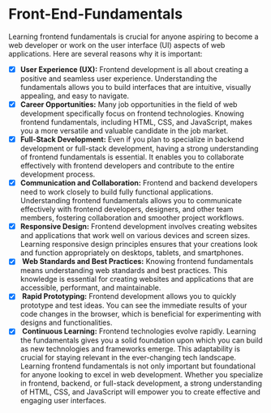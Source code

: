 # Front-End-Fundamentals
Learning frontend fundamentals is crucial for anyone aspiring to become a web developer or work on the user interface (UI) aspects of web applications. Here are several reasons why it is important:
- [x] <b>User Experience (UX):</b> Frontend development is all about creating a positive and seamless user experience. Understanding the fundamentals allows you to build interfaces that are intuitive, visually appealing, and easy to navigate.
- [x] <b>Career Opportunities:</b> Many job opportunities in the field of web development specifically focus on frontend technologies. Knowing frontend fundamentals, including HTML, CSS, and JavaScript, makes you a more versatile and valuable candidate in the job market.
- [x] <b>Full-Stack Development:</b> Even if you plan to specialize in backend development or full-stack development, having a strong understanding of frontend fundamentals is essential. It enables you to collaborate effectively with frontend developers and contribute to the entire development process.
- [x] <b>Communication and Collaboration:</b> Frontend and backend developers need to work closely to build fully functional applications. Understanding frontend fundamentals allows you to communicate effectively with frontend developers, designers, and other team members, fostering collaboration and smoother project workflows.
- [x] <b>Responsive Design:</b> Frontend development involves creating websites and applications that work well on various devices and screen sizes. Learning responsive design principles ensures that your creations look and function appropriately on desktops, tablets, and smartphones.
- [x] <b> Web Standards and Best Practices:</b> Knowing frontend fundamentals means understanding web standards and best practices. This knowledge is essential for creating websites and applications that are accessible, performant, and maintainable.
- [x] <b>  Rapid Prototyping:</b> Frontend development allows you to quickly prototype and test ideas. You can see the immediate results of your code changes in the browser, which is beneficial for experimenting with designs and functionalities.
- [x] <b> Continuous Learning:</b> Frontend technologies evolve rapidly. Learning the fundamentals gives you a solid foundation upon which you can build as new technologies and frameworks emerge. This adaptability is crucial for staying relevant in the ever-changing tech landscape.
Learning frontend fundamentals is not only important but foundational for anyone looking to excel in web development. Whether you specialize in frontend, backend, or full-stack development, a strong understanding of HTML, CSS, and JavaScript will empower you to create effective and engaging user interfaces.
